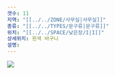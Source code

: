 ```yaml
---
갯수: 11
지역: "[[../../ZONE/사무실|사무실]]"
종류: "[[../../TYPES/문구류|문구류]]"
위치: "[[../../SPACE/낮은장/I|I]]"
상세위치: 흰색 바구니
설명:
---
```

![](http://192.168.50.22/images/240608_IMG_0264.jpg)